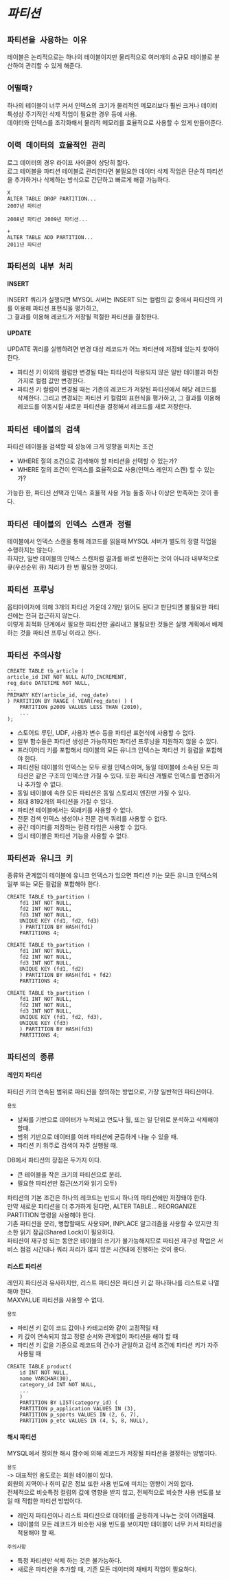 # ***파티션***  

## `파티션을 사용하는 이유`  
테이블은 논리적으로는 하나의 테이블이지만 물리적으로 여러개의 소규모 테이블로 분산하여 관리할 수 있게 해준다.  

## `어떨때?`  
하나의 테이블이 너무 커서 인덱스의 크기가 물리적인 메모리보다 훨씬 크거나 데이터 특성상 주기적인 삭제 작업이 필요한 경우 등에 사용.  
데이터와 인덱스를 조각화해서 물리적 메모리를 효율적으로 사용할 수 있게 만들어준다.  


## `이력 데이터의 효율적인 관리`  
로그 데이터의 경우 라이프 사이클이 상당히 짧다.  
로그 테이블을 파티션 테이블로 관리한다면 불필요한 데이터 삭제 작업은 단순히 파티션을 추가하거나 삭제하는 방식으로 간단하고 빠르게 해결 가능하다.  

```
X
ALTER TABLE DROP PARTITION...
2007년 파티션 

2008년 파티션 2009년 파티션...

+
ALTER TABLE ADD PARTITION...
2011년 파티션
```

## `파티션의 내부 처리`  

#### INSERT  
INSERT 쿼리가 실행되면 MYSQL 서버는 INSERT 되는 컬럼의 값 중에서 파티션의 키를 이용해 파티션 표현식을 평가하고,  
그 결과를 이용해 레코드가 저장될 적절한 파티션을 결정한다.  

#### UPDATE  
UPDATE 쿼리를 실행하려면 변경 대상 레코드가 어느 파티션에 저장돼 있는지 찾아야 한다.  
- 파티션 키 이외의 컬럼만 변경될 때는 파티션이 적용되지 않은 일반 테이블과 마찬가지로 컬럼 값만 변경한다.  
- 파티션 키 컬럼이 변경될 때는 기존의 레코드가 저장된 파티션에서 해당 레코드를 삭제한다.  그리고 변경되는 파티션 키 컬럼의 표현식을 평가하고, 그 결과를 이용해 레코드를 이동시킬 새로운 파티션을 결정해서 레코드를 새로 저장한다.  

## `파티션 테이블의 검색`  
파티션 테이블을 검색할 때 성능에 크게 영향을 미치는 조건  
- WHERE 절의 조건으로 검색해야 할 파티션을 선택할 수 있는가?  
- WHERE 절의 조건이 인덱스를 효율적으로 사용(인덱스 레인지 스캔) 할 수 있는가?  

가능한 한, 파티션 선택과 인덱스 효율적 사용 가능 둘중 하나 이상은 만족하는 것이 좋다.  

## `파티션 테이블의 인덱스 스캔과 정렬`  
테이블에서 인덱스 스캔을 통해 레코드를 읽을때 MYSQL 서버가 별도의 정렬 작업을 수행하지는 않는다.  
하지만, 일반 테이블의 인덱스 스캔처럼 결과를 바로 반환하는 것이 아니라 내부적으로 큐(우선순위 큐) 처리가 한 번 필요한 것이다.  

## `파티션 프루닝`  
옵티마이저에 의해 3개의 파티션 가운데 2개만 읽어도 된다고 판단되면 불필요한 파티션에는 전혀 접근하지 않는다.  
이렇게 최적화 단계에서 필요한 파티션만 골라내고 불필요한 것들은 실행 계획에서 배제하는 것을 파티션 프루닝 이라고 한다.  

## `파티션 주의사항`  
```
CREATE TABLE tb_article (
article_id INT NOT NULL AUTO_INCREMENT,
reg_date DATETIME NOT NULL,
...
PRIMARY KEY(article_id, reg_date)
) PARTITION BY RANGE ( YEAR(reg_date) ) (
    PARTITION p2009 VALUES LESS THAN (2010),
    ...
);
```  

- 스토어드 루틴, UDF, 사용자 변수 등을 파티션 표현식에 사용할 수 없다.  
- 일부 함수들은 파티션 생성은 가능하지만 파티션 프루닝을 지원하지 않을 수 있다.  
- 프라이머리 키를 포함해서 테이블의 모든 유니크 인덱스는 파티션 키 컬럼을 포함해야 한다.  
- 파티션된 테이블의 인덱스는 모두 로컬 인덱스이며, 동일 테이블에 소속된 모든 파티션은 같은 구조의 인덱스만 가질 수 있다. 또한 파티션 개별로 인덱스를 변경하거나 추가할 수 없다.  
- 동일 테이블에 속한 모든 파티션은 동일 스토리지 엔진만 가질 수 있다.  
- 최대 8192개의 파티션을 가질 수 있다.  
- 파티션 테이블에서는 외래키를 사용할 수 없다.  
- 전문 검색 인덱스 생성이나 전문 검색 쿼리를 사용할 수 없다.  
- 공간 데이터를 저장하는 컬럼 타입은 사용할 수 없다.  
- 임시 테이블은 파티션 기능을 사용할 수 없다.  


## `파티션과 유니크 키`  
종류와 관계없이 테이블에 유니크 인덱스가 있으면 파티션 키는 모든 유니크 인덱스의 일부 또는 모든 컬럼을 포함해야 한다.  

```
CREATE TABLE tb_partition (
    fd1 INT NOT NULL,
    fd2 INT NOT NULL,
    fd3 INT NOT NULL,
    UNIQUE KEY (fd1, fd2, fd3)
    ) PARTITION BY HASH(fd1)
    PARTITIONS 4;

CREATE TABLE tb_partition (
    fd1 INT NOT NULL,
    fd2 INT NOT NULL,
    fd3 INT NOT NULL,
    UNIQUE KEY (fd1, fd2)
    ) PARTITION BY HASH(fd1 + fd2)
    PARTITIONS 4;
    
CREATE TABLE tb_partition (
    fd1 INT NOT NULL,
    fd2 INT NOT NULL,
    fd3 INT NOT NULL,
    UNIQUE KEY (fd1, fd2, fd3),
    UNIQUE KEY (fd3)
    ) PARTITION BY HASH(fd3)
    PARTITIONS 4;
```  

## `파티션의 종류`  

#### 레인지 파티션  
파티션 키의 연속된 범위로 파티션을 정의하는 방법으로, 가장 일반적인 파티션이다.  

`용도`  
- 날짜를 기반으로 데이터가 누적되고 연도나 월, 또는 일 단위로 분석하고 삭제해야 할때.  
- 범위 기반으로 데이터를 여러 파티션에 균등하게 나눌 수 있을 때.  
- 파티션 키 위주로 검색이 자주 실행될 때.  

DB에서 파티션의 장점은 두가지 이다.  
- 큰 테이블을 작은 크기의 파티션으로 분리.  
- 필요한 파티션만 접근(쓰기와 읽기 모두)  

파티션의 기본 조건은 하나의 레코드는 반드시 하나의 파티션에만 저장돼야 한다.  
만약 새로운 파티션을 더 추가하게 된다면, ALTER TABLE... REORGANIZE PARTITION 명령을 사용해야 한다.  
기존 파티션을 분리, 병합할때도 사용되며, INPLACE 알고리즘을 사용할 수 있지만 최소한 읽기 잠금(Shared Lock)이 필요하다.  
파티션이 재구성 되는 동안은 테이블의 쓰기가 불가능해지므로 파티션 재구성 작업은 서비스 점검 시간대나 쿼리 처리가 많지 않은 시간대에 진행하는 것이 좋다.  

#### 리스트 파티션  
레인지 파티션과 유사하지만, 리스트 파티션은 파티션 키 값 하나하나를 리스트로 나열해야 한다.  
MAXVALUE 파티션을 사용할 수 없다.  

`용도`  
- 파티션 키 값이 코드 값이나 카테고리와 같이 고정적일 때  
- 키 값이 연속되지 않고 정렬 순서와 관계없이 파티션을 해야 할 때  
- 파티션 키 값을 기준으로 레코드의 건수가 균일하고 검색 조건에 파티션 키가 자주 사용될 때  

```
CREATE TABLE product(
    id INT NOT NULL,
    name VARCHAR(30),
    category_id INT NOT NULL,
    ...
    )
    PARTITION BY LIST(category_id) (
    PARTITION p_application VALUES IN (3),
    PARTITION p_sports VALUES IN (2, 6, 7),
    PARTITION p_etc VALUES IN (4, 5, 8, NULL),
```



#### 해시 파티션  
MYSQL에서 정의한 해시 함수에 의해 레코드가 저장될 파티션을 결정하는 방법이다.  

`용도`  
-> 대표적인 용도로는 회원 테이블이 있다.  
회원의 지역이나 취미 같은 정보 또한 사용 빈도에 미치는 영향이 거의 없다.  
전체적으로 비슷특정 컬럼의 값에 영향을 받지 않고, 전체적으로 비슷한 사용 빈도를 보일 때 적합한 파티션 방법이다.  


- 레인지 파티션이나 리스트 파티션으로 데이터를 균등하게 나누는 것이 어려울때.  
- 테이블의 모든 레코드가 비슷한 사용 빈도를 보이지만 테이블이 너무 커서 파티션을 적용해야 할 때.  

`주의사항`  
- 특정 파티션만 삭제 하는 것은 불가능하다.  
- 새로운 파티션을 추가할 때, 기존 모든 데이터의 재배치 작업이 필요하다.  
